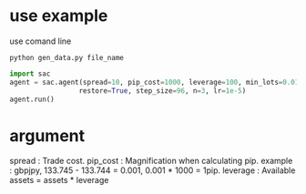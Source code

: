 # use example

use comand line
```
python gen_data.py file_name
```

```python
import sac
agent = sac.agent(spread=10, pip_cost=1000, leverage=100, min_lots=0.01, assets=100000, available_assets_rate=0.4,
                 restore=True, step_size=96, n=3, lr=1e-5)
agent.run()
```

# argument
spread : Trade cost.
pip_cost : Magnification when calculating pip.
  example : gbpjpy, 133.745 - 133.744 = 0.001, 0.001 * 1000 = 1pip.
leverage : Available assets = assets * leverage
